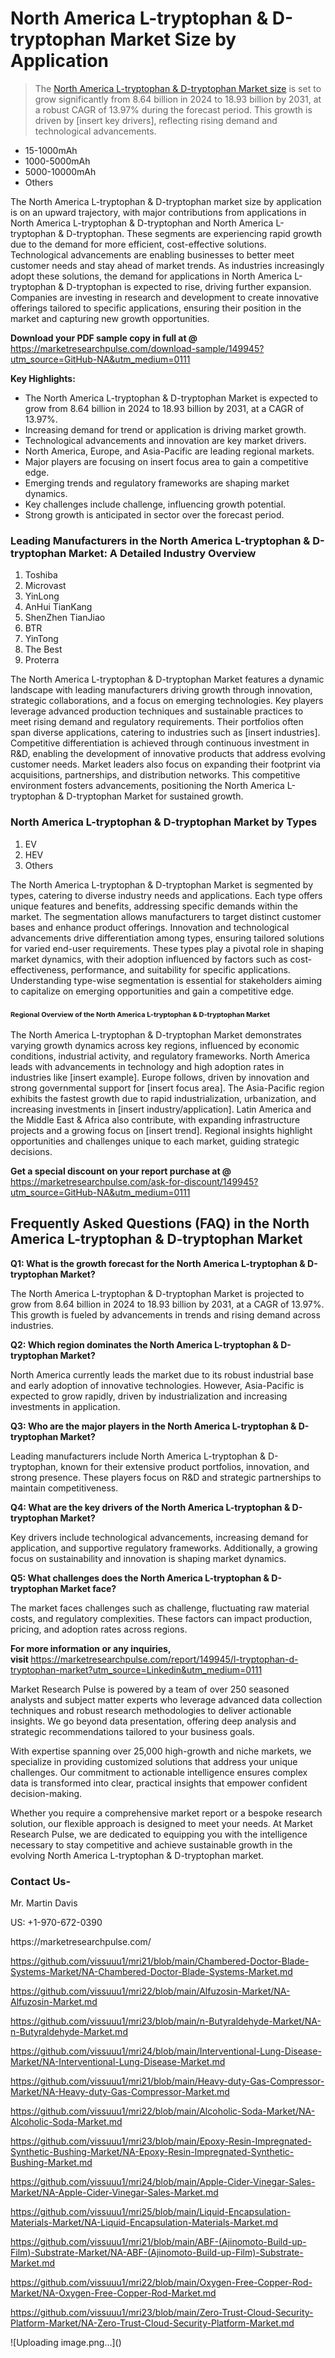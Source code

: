 <h1>North America L-tryptophan & D-tryptophan Market&nbsp;Size by Application</h1><blockquote><p>The <a href="https://marketresearchpulse.com/download-sample/149945?utm_source=GitHub-NA&amp;utm_medium=0111">North America L-tryptophan & D-tryptophan Market size</a> is set to grow significantly from 8.64 billion in 2024 to 18.93 billion by 2031, at a robust CAGR of 13.97% during the forecast period. This growth is driven by [insert key drivers], reflecting rising demand and technological advancements.</p></blockquote><ul><li>15-1000mAh<li> 1000-5000mAh<li> 5000-10000mAh<li> Others</li></ul><p>The North America L-tryptophan & D-tryptophan market size by application is on an upward trajectory, with major contributions from applications in North America L-tryptophan & D-tryptophan and North America L-tryptophan & D-tryptophan. These segments are experiencing rapid growth due to the demand for more efficient, cost-effective solutions. Technological advancements are enabling businesses to better meet customer needs and stay ahead of market trends. As industries increasingly adopt these solutions, the demand for applications in North America L-tryptophan & D-tryptophan is expected to rise, driving further expansion. Companies are investing in research and development to create innovative offerings tailored to specific applications, ensuring their position in the market and capturing new growth opportunities.</p><p><strong>Download your PDF sample copy in full at @ </strong><a href="https://marketresearchpulse.com/download-sample/149945?utm_source=GitHub-NA&amp;utm_medium=0111">https://marketresearchpulse.com/download-sample/149945?utm_source=GitHub-NA&amp;utm_medium=0111</a></p><p><strong>Key Highlights: </strong></p><ul><li>The North America L-tryptophan & D-tryptophan Market is expected to grow from 8.64 billion in 2024 to 18.93 billion by 2031, at a CAGR of 13.97%.</li><li>Increasing demand for trend or application is driving market growth.</li><li>Technological advancements and innovation are key market drivers.</li><li>North America, Europe, and Asia-Pacific are leading regional markets.</li><li>Major players are focusing on insert focus area to gain a competitive edge.</li><li>Emerging trends and regulatory frameworks are shaping market dynamics.</li><li>Key challenges include challenge, influencing growth potential.</li><li>Strong growth is anticipated in sector over the forecast period.</li></ul><h3>Leading Manufacturers in the North America L-tryptophan & D-tryptophan Market: A Detailed Industry Overview</h3><ol><li>Toshiba</li><li>Microvast</li><li>YinLong</li><li>AnHui TianKang</li><li>ShenZhen TianJiao</li><li>BTR</li><li>YinTong</li><li>The Best</li><li>Proterra</li></ol><div class="flex max-w-full flex-col flex-grow"><div class="min-h-8 text-message flex w-full flex-col items-end gap-2 whitespace-normal break-words [.text-message+&amp;]:mt-5" dir="auto" data-message-author-role="assistant" data-message-id="fd8432e4-4910-450d-b182-61b7bfb0a01f" data-message-model-slug="gpt-4o"><div class="flex w-full flex-col gap-1 empty:hidden first:pt-[3px]"><div class="markdown prose w-full break-words dark:prose-invert light"><p>The North America L-tryptophan & D-tryptophan Market features a dynamic landscape with leading manufacturers driving growth through innovation, strategic collaborations, and a focus on emerging technologies. Key players leverage advanced production techniques and sustainable practices to meet rising demand and regulatory requirements. Their portfolios often span diverse applications, catering to industries such as [insert industries]. Competitive differentiation is achieved through continuous investment in R&amp;D, enabling the development of innovative products that address evolving customer needs. Market leaders also focus on expanding their footprint via acquisitions, partnerships, and distribution networks. This competitive environment fosters advancements, positioning the North America L-tryptophan & D-tryptophan Market for sustained growth.</p></div></div></div></div><h3>North America L-tryptophan & D-tryptophan Market by Types</h3><ol><li>EV<li> HEV<li> Others</li></ol><div class="flex max-w-full flex-col flex-grow"><div class="min-h-8 text-message flex w-full flex-col items-end gap-2 whitespace-normal break-words [.text-message+&amp;]:mt-5" dir="auto" data-message-author-role="assistant" data-message-id="084470be-0bb7-4664-bddf-5156b4f41249" data-message-model-slug="gpt-4o-mini"><div class="flex w-full flex-col gap-1 empty:hidden first:pt-[3px]"><div class="markdown prose w-full break-words dark:prose-invert light"><p>The North America L-tryptophan & D-tryptophan Market is segmented by types, catering to diverse industry needs and applications. Each type offers unique features and benefits, addressing specific demands within the market. The segmentation allows manufacturers to target distinct customer bases and enhance product offerings. Innovation and technological advancements drive differentiation among types, ensuring tailored solutions for varied end-user requirements. These types play a pivotal role in shaping market dynamics, with their adoption influenced by factors such as cost-effectiveness, performance, and suitability for specific applications. Understanding type-wise segmentation is essential for stakeholders aiming to capitalize on emerging opportunities and gain a competitive edge.</p></div></div></div></div><h3><span style="font-size: 11px;">Regional Overview of the North America L-tryptophan & D-tryptophan Market</span></h3><div class="flex max-w-full flex-col flex-grow"><div class="min-h-8 text-message flex w-full flex-col items-end gap-2 whitespace-normal break-words [.text-message+&amp;]:mt-5" dir="auto" data-message-author-role="assistant" data-message-id="e9038762-ce64-4e30-91c9-9bd413514231" data-message-model-slug="gpt-4o-mini"><div class="flex w-full flex-col gap-1 empty:hidden first:pt-[3px]"><div class="markdown prose w-full break-words dark:prose-invert light"><p>The North America L-tryptophan & D-tryptophan Market demonstrates varying growth dynamics across key regions, influenced by economic conditions, industrial activity, and regulatory frameworks. North America leads with advancements in technology and high adoption rates in industries like [insert example]. Europe follows, driven by innovation and strong governmental support for [insert focus area]. The Asia-Pacific region exhibits the fastest growth due to rapid industrialization, urbanization, and increasing investments in [insert industry/application]. Latin America and the Middle East &amp; Africa also contribute, with expanding infrastructure projects and a growing focus on [insert trend]. Regional insights highlight opportunities and challenges unique to each market, guiding strategic decisions.</p></div></div></div></div><p><strong>Get a special discount on your report purchase at @ </strong><a href="https://marketresearchpulse.com/ask-for-discount/149945?utm_source=GitHub-NA&amp;utm_medium=0111">https://marketresearchpulse.com/ask-for-discount/149945?utm_source=GitHub-NA&amp;utm_medium=0111</a></p><h2>Frequently Asked Questions (FAQ) in the North America L-tryptophan & D-tryptophan Market</h2><p><strong>Q1: What is the growth forecast for the North America L-tryptophan & D-tryptophan Market?</strong></p><p>The North America L-tryptophan & D-tryptophan Market is projected to grow from 8.64 billion in 2024 to 18.93 billion by 2031, at a CAGR of 13.97%. This growth is fueled by advancements in trends and rising demand across industries.</p><p><strong>Q2: Which region dominates the North America L-tryptophan & D-tryptophan Market?</strong></p><p>North America currently leads the market due to its robust industrial base and early adoption of innovative technologies. However, Asia-Pacific is expected to grow rapidly, driven by industrialization and increasing investments in application.</p><p><strong>Q3: Who are the major players in the North America L-tryptophan & D-tryptophan Market?</strong></p><p>Leading manufacturers include North America L-tryptophan & D-tryptophan, known for their extensive product portfolios, innovation, and strong presence. These players focus on R&amp;D and strategic partnerships to maintain competitiveness.</p><p><strong>Q4: What are the key drivers of the North America L-tryptophan & D-tryptophan Market?</strong></p><p>Key drivers include technological advancements, increasing demand for application, and supportive regulatory frameworks. Additionally, a growing focus on sustainability and innovation is shaping market dynamics.</p><p><strong>Q5: What challenges does the North America L-tryptophan & D-tryptophan Market face?</strong></p><p>The market faces challenges such as challenge, fluctuating raw material costs, and regulatory complexities. These factors can impact production, pricing, and adoption rates across regions.</p><p><strong>For more information or any inquiries, visit&nbsp;</strong><a href="https://marketresearchpulse.com/report/149945/l-tryptophan-d-tryptophan-market?utm_source=Linkedin&utm_medium=0111">https://marketresearchpulse.com/report/149945/l-tryptophan-d-tryptophan-market?utm_source=Linkedin&utm_medium=0111</a></p><p>Market Research Pulse is powered by a team of over 250 seasoned analysts and subject matter experts who leverage advanced data collection techniques and robust research methodologies to deliver actionable insights. We go beyond data presentation, offering deep analysis and strategic recommendations tailored to your business goals.</p><p>With expertise spanning over 25,000 high-growth and niche markets, we specialize in providing customized solutions that address your unique challenges. Our commitment to actionable intelligence ensures complex data is transformed into clear, practical insights that empower confident decision-making.</p><p>Whether you require a comprehensive market report or a bespoke research solution, our flexible approach is designed to meet your needs. At Market Research Pulse, we are dedicated to equipping you with the intelligence necessary to stay competitive and achieve sustainable growth in the evolving North America L-tryptophan & D-tryptophan market.</p><h3><strong>Contact Us-</strong></h3><p>Mr. Martin Davis</p><p>US: +1-970-672-0390</p><p>https://marketresearchpulse.com/</p><p><a href="https://github.com/vissuuu1/mri21/blob/main/Chambered-Doctor-Blade-Systems-Market/NA-Chambered-Doctor-Blade-Systems-Market.md">https://github.com/vissuuu1/mri21/blob/main/Chambered-Doctor-Blade-Systems-Market/NA-Chambered-Doctor-Blade-Systems-Market.md</a></p><p><a href="https://github.com/vissuuu1/mri22/blob/main/Alfuzosin-Market/NA-Alfuzosin-Market.md">https://github.com/vissuuu1/mri22/blob/main/Alfuzosin-Market/NA-Alfuzosin-Market.md</a></p><p><a href="https://github.com/vissuuu1/mri23/blob/main/n-Butyraldehyde-Market/NA-n-Butyraldehyde-Market.md">https://github.com/vissuuu1/mri23/blob/main/n-Butyraldehyde-Market/NA-n-Butyraldehyde-Market.md</a></p><p><a href="https://github.com/vissuuu1/mri24/blob/main/Interventional-Lung-Disease-Market/NA-Interventional-Lung-Disease-Market.md">https://github.com/vissuuu1/mri24/blob/main/Interventional-Lung-Disease-Market/NA-Interventional-Lung-Disease-Market.md</a></p><p><a href="https://github.com/vissuuu1/mri21/blob/main/Heavy-duty-Gas-Compressor-Market/NA-Heavy-duty-Gas-Compressor-Market.md">https://github.com/vissuuu1/mri21/blob/main/Heavy-duty-Gas-Compressor-Market/NA-Heavy-duty-Gas-Compressor-Market.md</a></p><p><a href="https://github.com/vissuuu1/mri22/blob/main/Alcoholic-Soda-Market/NA-Alcoholic-Soda-Market.md">https://github.com/vissuuu1/mri22/blob/main/Alcoholic-Soda-Market/NA-Alcoholic-Soda-Market.md</a></p><p><a href="https://github.com/vissuuu1/mri23/blob/main/Epoxy-Resin-Impregnated-Synthetic-Bushing-Market/NA-Epoxy-Resin-Impregnated-Synthetic-Bushing-Market.md">https://github.com/vissuuu1/mri23/blob/main/Epoxy-Resin-Impregnated-Synthetic-Bushing-Market/NA-Epoxy-Resin-Impregnated-Synthetic-Bushing-Market.md</a></p><p><a href="https://github.com/vissuuu1/mri24/blob/main/Apple-Cider-Vinegar-Sales-Market/NA-Apple-Cider-Vinegar-Sales-Market.md">https://github.com/vissuuu1/mri24/blob/main/Apple-Cider-Vinegar-Sales-Market/NA-Apple-Cider-Vinegar-Sales-Market.md</a></p><p><a href="https://github.com/vissuuu1/mri25/blob/main/Liquid-Encapsulation-Materials-Market/NA-Liquid-Encapsulation-Materials-Market.md">https://github.com/vissuuu1/mri25/blob/main/Liquid-Encapsulation-Materials-Market/NA-Liquid-Encapsulation-Materials-Market.md</a></p><p><a href="https://github.com/vissuuu1/mri21/blob/main/ABF-(Ajinomoto-Build-up-Film)-Substrate-Market/NA-ABF-(Ajinomoto-Build-up-Film)-Substrate-Market.md">https://github.com/vissuuu1/mri21/blob/main/ABF-(Ajinomoto-Build-up-Film)-Substrate-Market/NA-ABF-(Ajinomoto-Build-up-Film)-Substrate-Market.md</a></p><p><a href="https://github.com/vissuuu1/mri22/blob/main/Oxygen-Free-Copper-Rod-Market/NA-Oxygen-Free-Copper-Rod-Market.md">https://github.com/vissuuu1/mri22/blob/main/Oxygen-Free-Copper-Rod-Market/NA-Oxygen-Free-Copper-Rod-Market.md</a></p><p><a href="https://github.com/vissuuu1/mri23/blob/main/Zero-Trust-Cloud-Security-Platform-Market/NA-Zero-Trust-Cloud-Security-Platform-Market.md">https://github.com/vissuuu1/mri23/blob/main/Zero-Trust-Cloud-Security-Platform-Market/NA-Zero-Trust-Cloud-Security-Platform-Market.md</a></p>
![Uploading image.png…]()
